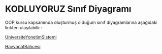 # KODLUYORUZ Sınıf Diyagramı

OOP kursu kapsamında oluşturmuş olduğum sınıf diyagramlarına
aşağıdaki linkten ulaşılabilir :

[UniversiteYonetimSistemi](https://github.com/fatihcan48/OOP_ClassDiagram/blob/master/figures/UniversiteYonetimSistemi.PNG)

[HayvanatBahcesi](https://github.com/fatihcan48/OOP_ClassDiagram/blob/master/figures/HayvanatBahcesi.PNG)